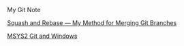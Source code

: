 My Git Note


[Squash and Rebase — My Method for Merging Git Branches](https://levelup.gitconnected.com/squash-and-rebase-my-method-for-merging-git-branches-3b43c52675b6)

 [MSYS2 Git and Windows](https://medium.com/@borekb/zsh-via-msys2-on-windows-3964a943b1ce)